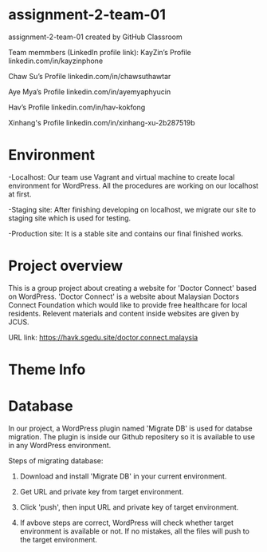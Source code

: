 # assignment-2-team-01
assignment-2-team-01 created by GitHub Classroom


Team memmbers (LinkedIn profile link):
KayZin’s Profile  linkedin.com/in/kayzinphone

Chaw Su’s Profile linkedin.com/in/chawsuthawtar

Aye Mya’s Profile linkedin.com/in/ayemyaphyucin

Hav’s Profile linkedin.com/in/hav-kokfong

Xinhang's Profile linkedin.com/in/xinhang-xu-2b287519b


# Environment
-Localhost: Our team use Vagrant and virtual machine to create local environment for WordPress. All the procedures are working on our localhost at first.

-Staging site: After finishing developing on localhost, we migrate our site to staging site which is used for testing.

-Production site: It is a stable site and contains our final finished works. 



# Project overview
This is a group project about creating a website for 'Doctor Connect' based on WordPress. 'Doctor Connect' is a website about Malaysian Doctors Connect Foundation which would like to provide free healthcare for local residents. Relevent materials and content inside websites are given by JCUS.

URL link: https://havk.sgedu.site/doctor.connect.malaysia


# Theme Info



# Database
In our project, a WordPress plugin named 'Migrate DB' is used for databse migration. The plugin is inside our Github repositery so it is available to use in any WordPress environment. 

Steps of migrating database:

1. Download and install 'Migrate DB' in your current environment.

2. Get URL and private key from target environment.

3. Click 'push', then input URL and private key of target environment.

4. If avbove steps are correct, WordPress will check whether target environment is available or not. If no mistakes, all the files will push to the target environment.

